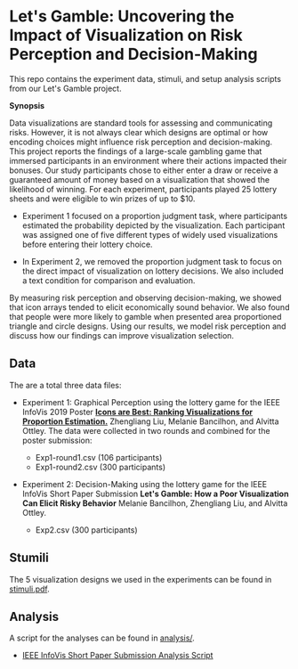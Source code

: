 # Let's Gamble: Uncovering the Impact of Visualization on Risk Perception and Decision-Making

This repo contains the experiment data, stimuli, and setup analysis scripts from our Let's Gamble project.

**Synopsis**

Data visualizations are standard tools for assessing and communicating risks. However, it is not always clear which designs are optimal or how encoding choices might influence risk perception and decision-making. This project reports the findings of a large-scale gambling game that immersed participants in an environment where their actions impacted their bonuses. Our study participants chose to either enter a draw or receive a guaranteed amount of money based on a visualization that showed the likelihood of winning. For each experiment, participants played 25 lottery sheets and were eligible to win prizes of up to \$10. 
* Experiment 1 focused on a proportion judgment task, where participants estimated the probability depicted by the visualization. Each participant was assigned one of five different types of widely used visualizations before entering their lottery choice. 

* In Experiment 2, we removed the proportion judgment task to focus on the direct impact of visualization on lottery decisions. We also included a text condition for comparison and evaluation.

By measuring risk perception and observing decision-making, we showed that icon arrays tended to elicit economically sound behavior. We also found that people were more likely to gamble when presented area proportioned triangle and circle designs. Using our results, we model risk perception and discuss how our findings can improve visualization selection.


## Data
The are a total three data files:
* Experiment 1: Graphical Perception using the lottery game for the IEEE InfoVis 2019 Poster [**Icons are Best: Ranking  Visualizations for Proportion  Estimation.**](https://github.com/washuvis/letsgamble/blob/master/VIS2019_poster.pdf) Zhengliang Liu, Melanie Bancilhon, and Alvitta Ottley. The data were collected in two rounds and combined for the poster submission:
  * Exp1-round1.csv (106 participants)
  * Exp1-round2.csv (300 participants)

* Experiment 2: Decision-Making using the lottery game for the IEEE InfoVis Short Paper Submission **Let's Gamble: How a Poor Visualization Can Elicit Risky Behavior** Melanie Bancilhon, Zhengliang Liu, and Alvitta Ottley.
  * Exp2.csv (300 participants) 

## Stumili
The 5 visualization designs we used in the experiments can be found in [stimuli.pdf](https://washuvis.github.io/letsgamble/stimuli.pdf).

## Analysis
A script for the analyses can be found in [analysis/](https://github.com/washuvis/letsgamble/blob/master/analysis/).
* [IEEE InfoVis Short Paper Submission Analysis Script](https://washuvis.github.io/letsgamble/analysis/short_paper_analysis.html) 


